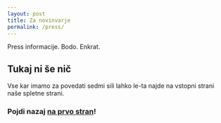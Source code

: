 ```yaml
---
layout: post
title: Za novinvarje
permalink: /press/
---
```


Press informacije. Bodo. Enkrat.

## Tukaj ni še nič

Vse kar imamo za povedati sedmi sili lahko le-ta najde na vstopni strani naše spletne strani.

### Pojdi nazaj [na prvo stran](../)!